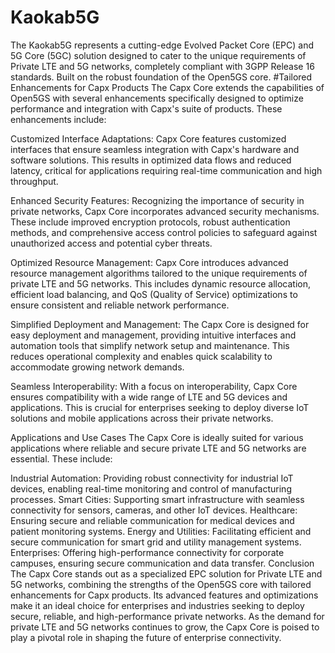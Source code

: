 # Kaokab5G
The Kaokab5G represents a cutting-edge Evolved Packet Core (EPC) and 5G Core (5GC) solution designed to cater to the unique requirements of Private LTE and 5G networks, completely compliant with 3GPP Release 16 standards. Built on the robust foundation of the Open5GS core.
#Tailored Enhancements for Capx Products
The Capx Core extends the capabilities of Open5GS with several enhancements specifically designed to optimize performance and integration with Capx's suite of products. These enhancements include:

Customized Interface Adaptations: Capx Core features customized interfaces that ensure seamless integration with Capx's hardware and software solutions. This results in optimized data flows and reduced latency, critical for applications requiring real-time communication and high throughput.

Enhanced Security Features: Recognizing the importance of security in private networks, Capx Core incorporates advanced security mechanisms. These include improved encryption protocols, robust authentication methods, and comprehensive access control policies to safeguard against unauthorized access and potential cyber threats.

Optimized Resource Management: Capx Core introduces advanced resource management algorithms tailored to the unique requirements of private LTE and 5G networks. This includes dynamic resource allocation, efficient load balancing, and QoS (Quality of Service) optimizations to ensure consistent and reliable network performance.

Simplified Deployment and Management: The Capx Core is designed for easy deployment and management, providing intuitive interfaces and automation tools that simplify network setup and maintenance. This reduces operational complexity and enables quick scalability to accommodate growing network demands.

Seamless Interoperability: With a focus on interoperability, Capx Core ensures compatibility with a wide range of LTE and 5G devices and applications. This is crucial for enterprises seeking to deploy diverse IoT solutions and mobile applications across their private networks.

Applications and Use Cases
The Capx Core is ideally suited for various applications where reliable and secure private LTE and 5G networks are essential. These include:

Industrial Automation: Providing robust connectivity for industrial IoT devices, enabling real-time monitoring and control of manufacturing processes.
Smart Cities: Supporting smart infrastructure with seamless connectivity for sensors, cameras, and other IoT devices.
Healthcare: Ensuring secure and reliable communication for medical devices and patient monitoring systems.
Energy and Utilities: Facilitating efficient and secure communication for smart grid and utility management systems.
Enterprises: Offering high-performance connectivity for corporate campuses, ensuring secure communication and data transfer.
Conclusion
The Capx Core stands out as a specialized EPC solution for Private LTE and 5G networks, combining the strengths of the Open5GS core with tailored enhancements for Capx products. Its advanced features and optimizations make it an ideal choice for enterprises and industries seeking to deploy secure, reliable, and high-performance private networks. As the demand for private LTE and 5G networks continues to grow, the Capx Core is poised to play a pivotal role in shaping the future of enterprise connectivity.
